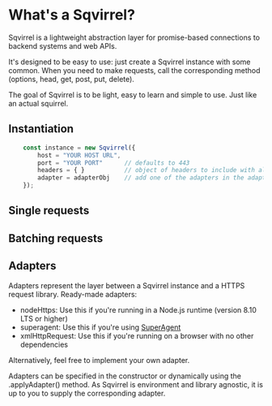 # What's a Sqvirrel?

Sqvirrel is a lightweight abstraction layer for promise-based connections to backend systems and web APIs.

It's designed to be easy to use: just create a Sqvirrel instance with some common. When you need to make requests, call the corresponding method (options, head, get, post, put, delete).

The goal of Sqvirrel is to be light, easy to learn and simple to use. Just like an actual squirrel.

## Instantiation

```javascript
    const instance = new Sqvirrel({
        host = "YOUR HOST URL",
        port = "YOUR PORT"      // defaults to 443
        headers = { }           // object of headers to include with all requests
        adapter = adapterObj    // add one of the adapters in the adapters folder depending on your runtime
    });
```

## Single requests


## Batching requests


## Adapters

Adapters represent the layer between a Sqvirrel instance and a HTTPS request library. Ready-made adapters:
* nodeHttps: Use this if you're running in a Node.js runtime (version 8.10 LTS or higher)
* superagent: Use this if you're using [SuperAgent](http://visionmedia.github.io/superagent/)
* xmlHttpRequest: Use this if you're running on a browser with no other dependencies

Alternatively, feel free to implement your own adapter.

Adapters can be specified in the constructor or dynamically using the .applyAdapter() method. As Sqvirrel is environment and library agnostic, it is up to you to supply the corresponding adapter.